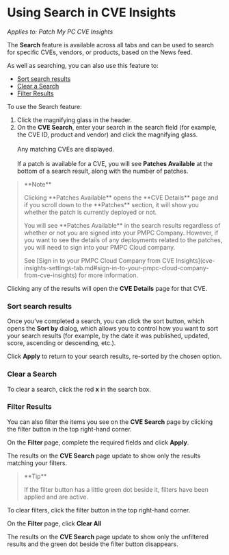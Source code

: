 # Using Search in CVE Insights

_Applies to: Patch My PC CVE Insights_

The **Search** feature is available across all tabs and can be used to search for specific CVEs, vendors, or products, based on the News feed.

As well as searching, you can also use this feature to:

* [Sort search results](using-search-in-cve-insights.md#sort-search-results)
* [Clear a Search](using-search-in-cve-insights.md#clear-a-search)
* [Filter Results](using-search-in-cve-insights.md#filter-results)

To use the Search feature:

1. Click the magnifying glass in the header.
2. On the **CVE Search**, enter your search in the search field (for example, the CVE ID, product and vendor) and click the magnifying glass.\
   \
   Any matching CVEs are displayed.\
   \
   If a patch is available for a CVE, you will see **Patches Available** at the bottom of a search result, along with the number of patches.

<blockquote class="wp-block-quote">
<p>**Note**</p>
<p>Clicking **Patches Available** opens the **CVE Details** page and if you scroll down to the **Patches** section, it will show you whether the patch is currently deployed or not.</p>
<p>You will see **Patches Available** in the search results regardless of whether or not you are signed into your PMPC Company. However, if you want to see the details of any deployments related to the patches, you will need to sign into your PMPC Cloud company.</p>
<p>See [Sign in to your PMPC Cloud Company from CVE Insights](cve-insights-settings-tab.md#sign-in-to-your-pmpc-cloud-company-from-cve-insights) for more information.</p>
</blockquote>

Clicking any of the results will open the **CVE Details** page for that CVE.

### Sort search results

Once you’ve completed a search, you can click the sort button, which opens the **Sort by** dialog, which allows you to control how you want to sort your search results (for example, by the date it was published, updated, score, ascending or descending, etc.).

Click **Apply** to return to your search results, re-sorted by the chosen option.

### Clear a Search

To clear a search, click the red **x** in the search box.

### Filter Results

You can also filter the items you see on the **CVE Search** page by clicking the filter button in the top right-hand corner.

On the **Filter** page, complete the required fields and click **Apply**.

The results on the **CVE Search** page update to show only the results matching your filters.

<blockquote class="wp-block-quote">
<p>**Tip**</p>
<p>If the filter button has a little green dot beside it, filters have been applied and are active.</p>
</blockquote>

To clear filters, click the filter button in the top right-hand corner.

On the **Filter** page, click **Clear All**

The results on the **CVE Search** page update to show only the unfiltered results and the green dot beside the filter button disappears.